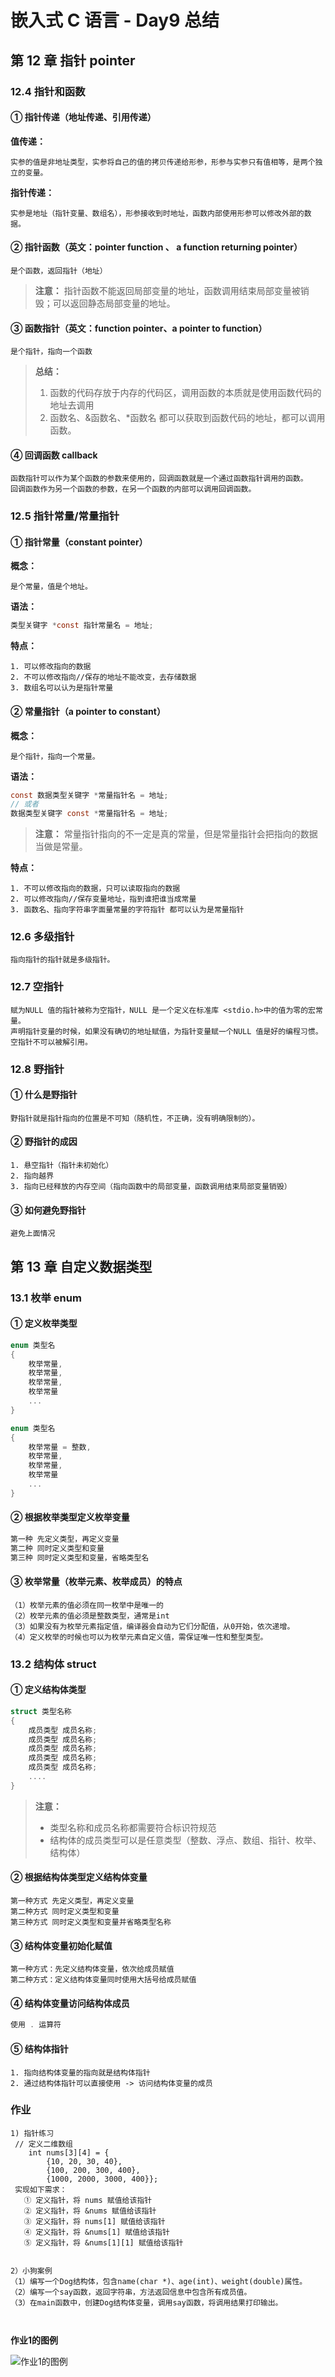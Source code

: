 # 嵌入式 C 语言 - Day9 总结

## 第 12 章 指针 pointer

### 12.4 指针和函数

#### ① 指针传递（地址传递、引用传递）

**值传递：**

```
实参的值是非地址类型，实参将自己的值的拷贝传递给形参，形参与实参只有值相等，是两个独立的变量。
```

**指针传递：**

```
实参是地址（指针变量、数组名），形参接收到时地址，函数内部使用形参可以修改外部的数据。
```

#### ② 指针函数（英文：pointer function 、 a function returning pointer）

```
是个函数，返回指针（地址）
```

> **注意：** 指针函数不能返回局部变量的地址，函数调用结束局部变量被销毁；可以返回静态局部变量的地址。

#### ③ 函数指针（英文：function pointer、a pointer to function）

```
是个指针，指向一个函数
```

> **总结：**
>
> 1. 函数的代码存放于内存的代码区，调用函数的本质就是使用函数代码的地址去调用
> 2. 函数名、&函数名、*函数名 都可以获取到函数代码的地址，都可以调用函数。

#### ④ 回调函数 callback

```
函数指针可以作为某个函数的参数来使用的，回调函数就是一个通过函数指针调用的函数。
回调函数作为另一个函数的参数，在另一个函数的内部可以调用回调函数。
```

### 12.5 指针常量/常量指针

#### ① 指针常量（constant pointer）

**概念：**

```
是个常量，值是个地址。
```

**语法：**

```c
类型关键字 *const 指针常量名 = 地址;
```

**特点：**

```
1. 可以修改指向的数据
2. 不可以修改指向//保存的地址不能改变，去存储数据
3. 数组名可以认为是指针常量
```

#### ② 常量指针（a pointer to constant）

**概念：**

```
是个指针，指向一个常量。
```

**语法：**

```c
const 数据类型关键字 *常量指针名 = 地址;
// 或者
数据类型关键字 const *常量指针名 = 地址;
```

> **注意：** 常量指针指向的不一定是真的常量，但是常量指针会把指向的数据当做是常量。

**特点：**

```
1. 不可以修改指向的数据，只可以读取指向的数据
2. 可以修改指向//保存变量地址，指到谁把谁当成常量
3. 函数名、指向字符串字面量常量的字符指针 都可以认为是常量指针
```

### 12.6 多级指针

```
指向指针的指针就是多级指针。
```

### 12.7 空指针

```
赋为NULL 值的指针被称为空指针，NULL 是一个定义在标准库 <stdio.h>中的值为零的宏常量。
声明指针变量的时候，如果没有确切的地址赋值，为指针变量赋一个NULL 值是好的编程习惯。
空指针不可以被解引用。
```

### 12.8 野指针

#### ① 什么是野指针

```
野指针就是指针指向的位置是不可知（随机性，不正确，没有明确限制的）。
```

#### ② 野指针的成因

```
1. 悬空指针（指针未初始化）
2. 指向越界
3. 指向已经释放的内存空间（指向函数中的局部变量，函数调用结束局部变量销毁）
```

#### ③ 如何避免野指针

```
避免上面情况
```

## 第 13 章 自定义数据类型

### 13.1 枚举 enum

#### ① 定义枚举类型

```c
enum 类型名
{
    枚举常量,
    枚举常量,
    枚举常量,
    枚举常量
    ...
}

enum 类型名
{
    枚举常量 = 整数,
    枚举常量,
    枚举常量,
    枚举常量
    ...
}
```

#### ② 根据枚举类型定义枚举变量

```c
第一种 先定义类型，再定义变量
第二种 同时定义类型和变量
第三种 同时定义类型和变量，省略类型名
```

#### ③ 枚举常量（枚举元素、枚举成员）的特点

```
（1）枚举元素的值必须在同一枚举中是唯一的
（2）枚举元素的值必须是整数类型，通常是int
（3）如果没有为枚举元素指定值，编译器会自动为它们分配值，从0开始，依次递增。
（4）定义枚举的时候也可以为枚举元素自定义值，需保证唯一性和整型类型。
```

### 13.2 结构体 struct

#### ① 定义结构体类型

```c
struct 类型名称
{
    成员类型 成员名称;
    成员类型 成员名称;
    成员类型 成员名称;
    成员类型 成员名称;
    成员类型 成员名称;
    ....
}
```

> **注意：**
>
> * 类型名称和成员名称都需要符合标识符规范
> * 结构体的成员类型可以是任意类型（整数、浮点、数组、指针、枚举、结构体）

#### ② 根据结构体类型定义结构体变量

```
第一种方式 先定义类型，再定义变量
第二种方式 同时定义类型和变量
第三种方式 同时定义类型和变量并省略类型名称
```

#### ③ 结构体变量初始化赋值

```
第一种方式：先定义结构体变量，依次给成员赋值
第二种方式：定义结构体变量同时使用大括号给成员赋值
```

#### ④ 结构体变量访问结构体成员

```c
使用 . 运算符
```

#### ⑤ 结构体指针

```
1. 指向结构体变量的指向就是结构体指针
2. 通过结构体指针可以直接使用 -> 访问结构体变量的成员
```

### 作业

```
1) 指针练习
 // 定义二维数组
    int nums[3][4] = {
        {10, 20, 30, 40},
        {100, 200, 300, 400},
        {1000, 2000, 3000, 400}};
 实现如下需求：
   ① 定义指针，将 nums 赋值给该指针
   ② 定义指针，将 &nums 赋值给该指针
   ③ 定义指针，将 nums[1] 赋值给该指针
   ④ 定义指针，将 &nums[1] 赋值给该指针
   ⑤ 定义指针，将 &nums[1][1] 赋值给该指针


2）小狗案例
（1）编写一个Dog结构体，包含name(char *)、age(int)、weight(double)属性。
（2）编写一个say函数，返回字符串，方法返回信息中包含所有成员值。
（3）在main函数中，创建Dog结构体变量，调用say函数，将调用结果打印输出。



```

**作业1的图例**

![作业1的图例](1.png)
